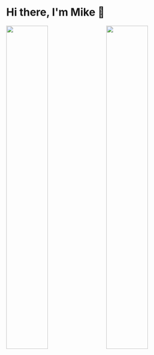 # Hi there, I'm Mike 👋

<img align="left" width="47%" src="https://github-readme-stats.vercel.app/api?username=mikevandercaaij&show_icons=true&theme=great-gatsby" />
<img align="right" width="47%" src="https://github-readme-stats.vercel.app/api/top-langs/?username=mikevandercaaij&theme=great-gatsby&langs_count=6&layout=compact" />

